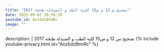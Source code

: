 ```yaml
---
title: "تصحيح س 12 و س15 كلية الطب و الصيدلة طنجة 2017"
date: 2025-09-02 20:59:10 
youtube_id: Ass5dzBtmRc
image: ""
---
```

description: |
  تصحيح س 12 و س15 كلية الطب و الصيدلة طنجة 2017
{% include youtube-privacy.html id="Ass5dzBtmRc" %}
